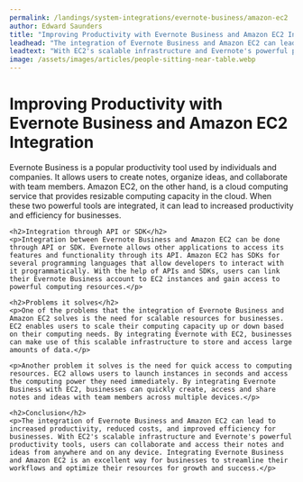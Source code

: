 ```yaml
---
permalink: /landings/system-integrations/evernote-business/amazon-ec2
author: Edward Saunders
title: "Improving Productivity with Evernote Business and Amazon EC2 Integration"
leadhead: "The integration of Evernote Business and Amazon EC2 can lead to increased productivity, reduced costs, and improved efficiency for businesses"
leadtext: "With EC2's scalable infrastructure and Evernote's powerful productivity tools, users can collaborate and access their notes and ideas from anywhere and on any device. Integrating Evernote Business and Amazon EC2 is an excellent way for businesses to streamline their workflows and optimize their resources for growth and success."
image: /assets/images/articles/people-sitting-near-table.webp
---
```

<div class="arttext">	<h1>Improving Productivity with Evernote Business and Amazon EC2 Integration</h1>
	<p>Evernote Business is a popular productivity tool used by individuals and companies. It allows users to create notes, organize ideas, and collaborate with team members. Amazon EC2, on the other hand, is a cloud computing service that provides resizable computing capacity in the cloud. When these two powerful tools are integrated, it can lead to increased productivity and efficiency for businesses.</p>

	<h2>Integration through API or SDK</h2>
	<p>Integration between Evernote Business and Amazon EC2 can be done through API or SDK. Evernote allows other applications to access its features and functionality through its API. Amazon EC2 has SDKs for several programming languages that allow developers to interact with it programmatically. With the help of APIs and SDKs, users can link their Evernote Business account to EC2 instances and gain access to powerful computing resources.</p>

	<h2>Problems it solves</h2>
	<p>One of the problems that the integration of Evernote Business and Amazon EC2 solves is the need for scalable resources for businesses. EC2 enables users to scale their computing capacity up or down based on their computing needs. By integrating Evernote with EC2, businesses can make use of this scalable infrastructure to store and access large amounts of data.</p>

	<p>Another problem it solves is the need for quick access to computing resources. EC2 allows users to launch instances in seconds and access the computing power they need immediately. By integrating Evernote Business with EC2, businesses can quickly create, access and share notes and ideas with team members across multiple devices.</p>

	<h2>Conclusion</h2>
	<p>The integration of Evernote Business and Amazon EC2 can lead to increased productivity, reduced costs, and improved efficiency for businesses. With EC2's scalable infrastructure and Evernote's powerful productivity tools, users can collaborate and access their notes and ideas from anywhere and on any device. Integrating Evernote Business and Amazon EC2 is an excellent way for businesses to streamline their workflows and optimize their resources for growth and success.</p>
</div>